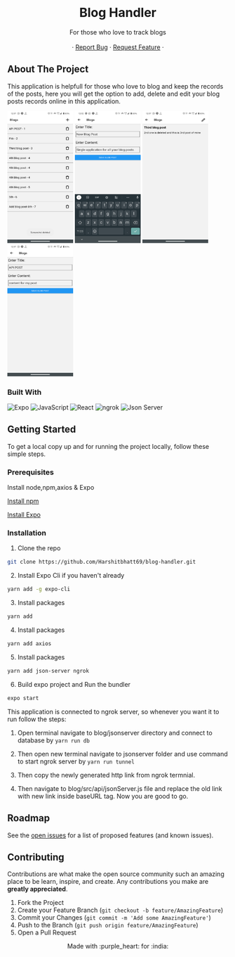
<!-- PROJECT LOGO -->
<br />
<p align="center">

   <h1 align="center">Blog Handler</h1>

  <p align="center">
   For those who love to track blogs
<br />
    <br />
    ·
    <a href="https://github.com/Harshitbhatt69/blog-handler/issues">Report Bug</a>
    ·
    <a href="https://github.com/Harshitbhatt69/blog-handler/issues">Request Feature</a>
    ·
    <br />

  </p>
</p>

<!-- TABLE OF CONTENTS -->



<!-- ABOUT THE PROJECT -->


## About The Project


 This application is helpfull for those who love to blog and keep the records of the posts, here you will get the option to add, delete and edit your blog posts records online in this application.

<img src = "./ScreenShort/Screenshot_20201002-123740.png" height="300" width = "150" >
<img src = "./ScreenShort/Screenshot_20201002-123240.png" height="300" width = "150" >
<img src = "./ScreenShort/Screenshot_20201002-123715.png" height="300" width = "150" >
<img src = "./ScreenShort/Screenshot_20201002-123729.png" height="300" width = "150" >

### Built With

<p float ="right">

<img alt="Expo" src="https://img.shields.io/badge/Runs%20with%20Expo-4630EB.svg?style=flat&logo=EXPO&labelColor=f3f3f3&logoColor=000">

<img alt="JavaScript" src="https://img.shields.io/badge/-JavaScript-F7DF1E?style=flat-square&logo=javascript&logoColor=black">

<img alt="React" src="https://img.shields.io/badge/-React-61DAFB?style=flat-square&logo=react&logoColor=white" />

<img alt="ngrok" src="https://img.shields.io/badge/uses-ngrock-red" />

<img alt="Json Server" src="https://img.shields.io/badge/used-Json-blue" />


</p>
<!-- GETTING STARTED -->


## Getting Started
To get a local copy up and for running the project locally, follow these simple steps.

### Prerequisites

Install node,npm,axios & Expo

[Install npm](https://www.npmjs.com/get-npm)

[Install Expo](https://docs.expo.io/)



### Installation

1. Clone the repo

```sh
git clone https://github.com/Harshitbhatt69/blog-handler.git
```

2. Install Expo Cli if you haven't already

```sh
yarn add -g expo-cli
```

3. Install packages

```sh
yarn add
```

4. Install packages

```sh
yarn add axios
```

5. Install packages

```sh
yarn add json-server ngrok
```

6. Build expo project and Run the bundler

```sh
expo start
```

 This application is connected to ngrok server, so whenever you want it to run follow the steps:
 
 1. Open terminal navigate to blog/jsonserver directory and connect to database by ```yarn run db ```

2. Then open new terminal navigate to jsonserver folder and use command to start ngrok server by ```yarn run tunnel```

3. Then copy the newly generated http link from ngrok termnial.

4. Then navigate to blog/src/api/jsonServer.js file and replace the old link with new link inside baseURL tag. Now you are good to go.

<!-- USAGE EXAMPLES -->




<!-- ROADMAP -->

## Roadmap

See the [open issues](https://github.com/Harshitbhatt69/blog-handler/issues) for a list of proposed features (and known issues).

<!-- CONTRIBUTING -->

## Contributing

Contributions are what make the open source community such an amazing place to be learn, inspire, and create. Any contributions you make are **greatly appreciated**.

1. Fork the Project
2. Create your Feature Branch (`git checkout -b feature/AmazingFeature`)
3. Commit your Changes (`git commit -m 'Add some AmazingFeature'`)
4. Push to the Branch (`git push origin feature/AmazingFeature`)
5. Open a Pull Request

<!-- CONTACT -->


<p align = "center" >Made with :purple_heart: for :india: </p>
